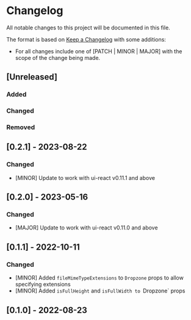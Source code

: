# Changelog

All notable changes to this project will be documented in this file.

The format is based on [Keep a Changelog](https://keepachangelog.com/en/1.0.0/) with some additions:
- For all changes include one of [PATCH | MINOR | MAJOR] with the scope of the change being made.

## [Unreleased]

### Added

### Changed

### Removed

## [0.2.1] - 2023-08-22

### Changed
- [MINOR] Update to work with ui-react v0.11.1 and above

## [0.2.0] - 2023-05-16

### Changed
- [MAJOR] Update to work with ui-react v0.11.0 and above

## [0.1.1] - 2022-10-11

### Changed
- [MINOR] Added `fileMimeTypeExtensions` to `Dropzone` props to allow specifying extensions
- [MINOR] Added `isFullHeight` and `isFullWidth to `Dropzone` props

## [0.1.0] - 2022-08-23

